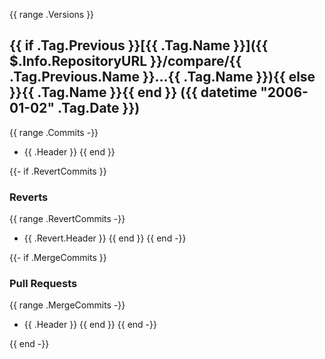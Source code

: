 {{ range .Versions }}
<a name="{{ .Tag.Name }}"></a>
## {{ if .Tag.Previous }}[{{ .Tag.Name }}]({{ $.Info.RepositoryURL }}/compare/{{ .Tag.Previous.Name }}...{{ .Tag.Name }}){{ else }}{{ .Tag.Name }}{{ end }} ({{ datetime "2006-01-02" .Tag.Date }})

{{ range .Commits -}}
* {{ .Header }}
{{ end }}

{{- if .RevertCommits }}
### Reverts
{{ range .RevertCommits -}}
* {{ .Revert.Header }}
{{ end }}
{{ end -}}

{{- if .MergeCommits }}
### Pull Requests
{{ range .MergeCommits -}}
* {{ .Header }}
{{ end }}
{{ end -}}

{{ end -}}
